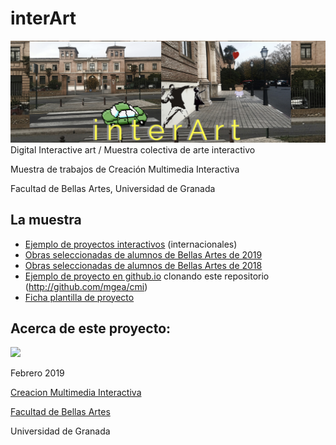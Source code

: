# interArt

![](./banner_cmi2.png)
Digital Interactive art / Muestra colectiva de arte interactivo 

Muestra de trabajos de Creación Multimedia Interactiva 

Facultad de Bellas Artes, Universidad de Granada

## La muestra
- [Ejemplo de proyectos interactivos](./2018/ejemplos.md) (internacionales)
- [Obras seleccionadas de alumnos de Bellas Artes de 2019](./2019/readme.md)
- [Obras seleccionadas de alumnos de Bellas Artes de 2018](./2018/readme.md)
- [Ejemplo de proyecto en github.io](http://mgea.github.io/cmi) clonando este repositorio (http://github.com/mgea/cmi) 
- [Ficha plantilla de proyecto](./Plantilla_proyecto.md)

## Acerca de este proyecto:

![](https://upload.wikimedia.org/wikipedia/commons/thumb/6/62/CC-BY-SA-Andere_Wikis_%28v%29.svg/200px-CC-BY-SA-Andere_Wikis_%28v%29.svg.png)

Febrero 2019 

[Creacion Multimedia Interactiva](http://utopolis.ugr.es/cmi)

[Facultad de Bellas Artes](http://bellasartes.ugr.es)

Universidad de Granada


